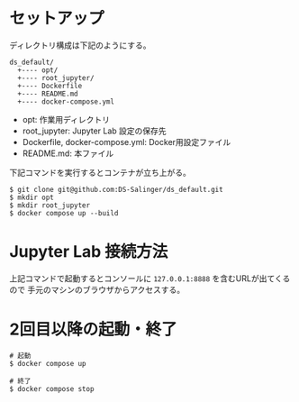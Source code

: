 # セットアップ

ディレクトリ構成は下記のようにする。

```
ds_default/
  +---- opt/
  +---- root_jupyter/
  +---- Dockerfile
  +---- README.md
  +---- docker-compose.yml
```

* opt: 作業用ディレクトリ
* root_jupyter: Jupyter Lab 設定の保存先
* Dockerfile, docker-compose.yml: Docker用設定ファイル
* README.md: 本ファイル

下記コマンドを実行するとコンテナが立ち上がる。

```
$ git clone git@github.com:DS-Salinger/ds_default.git
$ mkdir opt
$ mkdir root_jupyter
$ docker compose up --build
```

# Jupyter Lab 接続方法

上記コマンドで起動するとコンソールに `127.0.0.1:8888` を含むURLが出てくるので
手元のマシンのブラウザからアクセスする。

# 2回目以降の起動・終了

```
# 起動
$ docker compose up

# 終了
$ docker compose stop
```
